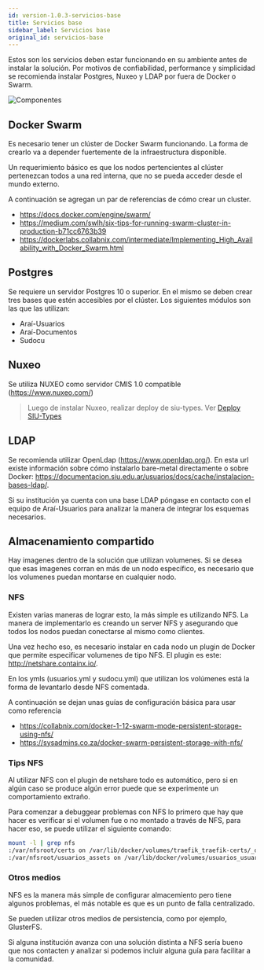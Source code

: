 ```yaml
---
id: version-1.0.3-servicios-base
title: Servicios base
sidebar_label: Servicios base
original_id: servicios-base
---
```


 Estos son los servicios deben estar funcionando en su ambiente antes de instalar la solución. Por motivos de confiabilidad, performance y simplicidad se recomienda instalar Postgres, Nuxeo y LDAP por fuera de Docker o Swarm.

![Componentes](assets/base.png)

## Docker Swarm

Es necesario tener un clúster de Docker Swarm funcionando. La forma de crearlo va a depender fuertemente de la infraestructura disponible.

Un requerimiento básico es que los nodos pertencientes al clúster pertenezcan todos a una red interna, que no se pueda acceder desde el mundo externo.

A continuación se agregan un par de referencias de cómo crear un cluster.
* https://docs.docker.com/engine/swarm/
* https://medium.com/swlh/six-tips-for-running-swarm-cluster-in-production-b71cc6763b39
* https://dockerlabs.collabnix.com/intermediate/Implementing_High_Availability_with_Docker_Swarm.html

## Postgres

Se requiere un servidor Postgres 10 o superior. En el mismo se deben crear tres bases que estén accesibles por el clúster. Los siguientes módulos son las que las utilizan:
* Araí-Usuarios
* Araí-Documentos 
* Sudocu 

## Nuxeo

Se utiliza NUXEO como servidor CMIS 1.0 compatible (https://www.nuxeo.com/)

> Luego de instalar Nuxeo, realizar deploy de siu-types. Ver [Deploy SIU-Types](https://documentacion.siu.edu.ar/documentos/docs/nuxeo-siutypes/)

## LDAP

Se recomienda utilizar OpenLdap (https://www.openldap.org/). En esta url existe información sobre
cómo instalarlo bare-metal directamente o sobre Docker: https://documentacion.siu.edu.ar/usuarios/docs/cache/instalacion-bases-ldap/.

Si su institución ya cuenta con una base LDAP póngase en contacto con el equipo de Araí-Usuarios para
analizar la manera de integrar los esquemas necesarios.

## Almacenamiento compartido

Hay imagenes dentro de la solución que utilizan volumenes. Si se desea que esas imagenes corran
en más de un nodo específico, es necesario que los volumenes puedan montarse en cualquier nodo.

### NFS
Existen varias maneras de lograr esto, la más simple es utilizando NFS. La manera de implementarlo
es creando un server NFS y asegurando que todos los nodos puedan conectarse al mismo como clientes.

Una vez hecho eso, es necesario instalar en cada nodo un plugin de Docker que permite especificar
volumenes de tipo NFS. El plugin es este: http://netshare.containx.io/.

En los ymls (usuarios.yml y sudocu.yml) que utilizan los volúmenes está la forma de levantarlo desde NFS comentada.

A continuación se dejan unas guías de configuración básica para usar como referencia
* https://collabnix.com/docker-1-12-swarm-mode-persistent-storage-using-nfs/
* https://sysadmins.co.za/docker-swarm-persistent-storage-with-nfs/

### Tips NFS
Al utilizar NFS con el plugin de netshare todo es automático, pero si en algún caso se produce algún error puede que 
se experimente un comportamiento extraño.

Para comenzar a debuggear problemas con NFS lo primero que hay que hacer es verificar si el volumen fue o no montado
a través de NFS, para hacer eso, se puede utilizar el siguiente comando:
```bash
mount -l | grep nfs
:/var/nfsroot/certs on /var/lib/docker/volumes/traefik_traefik-certs/_data type nfs4 (rw,relatime,vers=4.0,rsize=524288,wsize=524288,namlen=255,hard,proto=tcp,port=0,timeo=600,retrans=2,sec=sys,clientaddr=170.210.46.32,local_lock=none,addr=170.210.46.29)
:/var/nfsroot/usuarios_assets on /var/lib/docker/volumes/usuarios_usuarios_assets/_data type nfs4 (rw,relatime,vers=4.0,rsize=524288,wsize=524288,namlen=255,hard,proto=tcp,port=0,timeo=600,retrans=2,sec=sys,clientaddr=170.210.46.32,local_lock=none,addr=170.210.46.29)
```

### Otros medios
NFS es la manera más simple de configurar almacemiento pero tiene algunos problemas, el más
notable es que es un punto de falla centralizado.

Se pueden utilizar otros medios de persistencia, como por ejemplo, GlusterFS. 

Si alguna institución avanza con una solución distinta a NFS sería bueno que nos contacten 
y analizar si podemos incluir alguna guía para facilitar a la comunidad.

